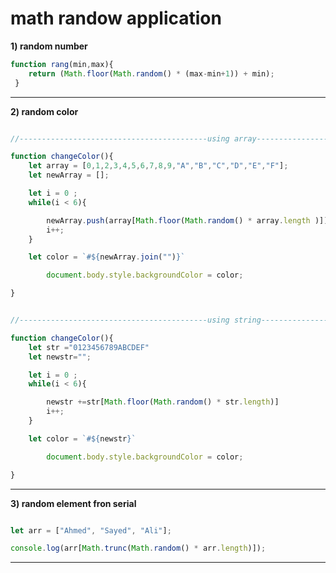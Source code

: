 # math randow application 
**1) random number**
```javascript
function rang(min,max){
	return (Math.floor(Math.random() * (max-min+1)) + min);
 }
```

------------------------------------------------------------------------------------------------
**2) random color**
```javascript

//------------------------------------------using array-----------------------------------------------//

function changeColor(){
	let array = [0,1,2,3,4,5,6,7,8,9,"A","B","C","D","E","F"];
	let newArray = [];

	let i = 0 ;
	while(i < 6){

		newArray.push(array[Math.floor(Math.random() * array.length )]);
		i++;
	}

	let color = `#${newArray.join("")}`

		document.body.style.backgroundColor = color;

}


//------------------------------------------using string-----------------------------------------------//

function changeColor(){
	let str ="0123456789ABCDEF"
	let newstr="";

	let i = 0 ;
	while(i < 6){

		newstr +=str[Math.floor(Math.random() * str.length)] 
		i++;
	}

	let color = `#${newstr}`

		document.body.style.backgroundColor = color;

}


```
------------------------------------------------------------------------------------------------
**3) random element fron serial**
```javascript

let arr = ["Ahmed", "Sayed", "Ali"];

console.log(arr[Math.trunc(Math.random() * arr.length)]);
```
------------------------------------------------------------------------------------------------

